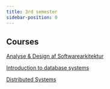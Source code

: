 ```yaml
---
title: 3rd semester
sidebar-position: 0
---
```


## Courses

[Analyse & Design af Softwarearkitektur](./BDSA/)

[Introduction to database systems](./IDB/)

[Distributed Systems](./DISYS/)
